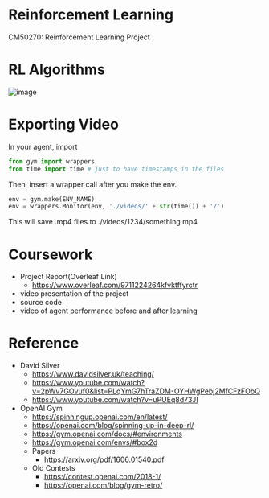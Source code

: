 # Reinforcement Learning
CM50270: Reinforcement Learning Project

# RL Algorithms
![image](https://user-images.githubusercontent.com/366335/114033371-1c666400-9875-11eb-93fd-7cfb998ce0f8.png)

# Exporting Video
In your agent, import
```python
from gym import wrappers
from time import time # just to have timestamps in the files
```
Then, insert a wrapper call after you make the env.
```python
env = gym.make(ENV_NAME)
env = wrappers.Monitor(env, './videos/' + str(time()) + '/')
```
This will save .mp4 files to ./videos/1234/something.mp4

# Coursework
- Project Report(Overleaf Link)
  - https://www.overleaf.com/9711224264kfvktffyrctr
- video presentation of the project
- source code
- video of agent performance before and after learning

# Reference
- David Silver
  - https://www.davidsilver.uk/teaching/
  - https://www.youtube.com/watch?v=2pWv7GOvuf0&list=PLqYmG7hTraZDM-OYHWgPebj2MfCFzFObQ
  - https://www.youtube.com/watch?v=uPUEq8d73JI
- OpenAI Gym
  - https://spinningup.openai.com/en/latest/
  - https://openai.com/blog/spinning-up-in-deep-rl/
  - https://gym.openai.com/docs/#environments
  - https://gym.openai.com/envs/#box2d
  - Papers
    - https://arxiv.org/pdf/1606.01540.pdf
  - Old Contests
    - https://contest.openai.com/2018-1/
    - https://openai.com/blog/gym-retro/
